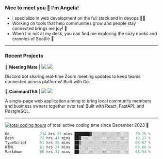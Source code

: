 ### Nice to meet you 👋 I'm Angela!

- I specialize in web development on the full stack and in devops 👩‍💻
- Working on tools that help communities grow and people stay connected brings me joy! 🤝
- When I'm not at my desk, you can find me exploring the cozy nooks and crannies of Seattle 🧋

---

### Recent Projects

👾 **Meeting Mate** | [![](https://img.shields.io/badge/Code-violet.svg?style=flat-square)](https://github.com/angelajfisher/meeting-mate) [![](https://img.shields.io/badge/Site-violet.svg?style=flat-square)](https://angelajfisher.com/projects/meeting-mate)

Discord bot sharing real-time Zoom meeting updates to keep teams connected across platforms! Built with Go.

🍵 **CommuniTEA** | [![](https://img.shields.io/badge/Code-green.svg?style=flat-square)](https://gitlab.com/angelajfisher/communiTEA) [![](https://img.shields.io/badge/Demo-green.svg?style=flat-square)](https://angelajfisher.gitlab.io/communiTEA/)

A single-page web application aiming to bring local community members and business owners together over tea!  Built with React, FastAPI, and PostgreSQL.

---

<a href="https://wakatime.com/@018c1e94-8745-411f-aea1-f33be044d952"><img src="https://wakatime.com/badge/user/018c1e94-8745-411f-aea1-f33be044d952.svg?style=flat-square" alt="total coding hours" /></a> of total active coding time since December 2023 💠<br>
<!--START_SECTION:waka-->

```go
Go              214 hrs 25 mins ███████▓░░░░░░░░░░░░░░░░░   30.25 %
Bash            72 hrs 47 mins  ██▓░░░░░░░░░░░░░░░░░░░░░░   10.27 %
TypeScript      61 hrs 29 mins  ██▒░░░░░░░░░░░░░░░░░░░░░░   08.67 %
HTML            61 hrs 24 mins  ██░░░░░░░░░░░░░░░░░░░░░░░   08.66 %
Markdown        60 hrs 31 mins  ██░░░░░░░░░░░░░░░░░░░░░░░   08.54 %
```

<!--END_SECTION:waka--> 
